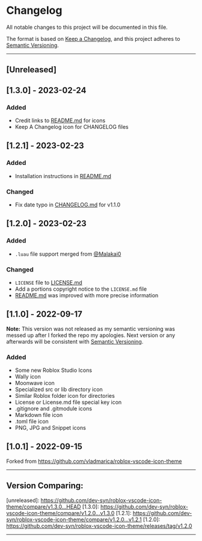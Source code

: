 # Changelog

All notable changes to this project will be documented in this file.

The format is based on [Keep a Changelog](https://keepachangelog.com/en/1.0.0/),
and this project adheres to [Semantic Versioning](https://semver.org/spec/v2.0.0.html).

___

## [Unreleased]

## [1.3.0] - 2023-02-24
### Added
- Credit links to [README.md](README.md) for icons
- Keep A Changelog icon for CHANGELOG files

## [1.2.1] - 2023-02-23
### Added
- Installation instructions in [README.md](README.md)
### Changed
- Fix date typo in [CHANGELOG.md](CHANGELOG.md) for v1.1.0

## [1.2.0] - 2023-02-23
### Added
- `.luau` file support merged from [@Malakai0](https://github.com/Malakai0)
### Changed
- `LICENSE` file to [LICENSE.md](LICENSE.md)
- Add a portions copyright notice to the `LICENSE.md` file
- [README.md](README.md) was improved with more precise information

## [1.1.0] - 2022-09-17
**Note:** This version was not released as my semantic versioning was messed up
after I forked the repo my apologies. Next version or any afterwards will be consistent with [Semantic Versioning](https://semver.org).
### Added
- Some new Roblox Studio Icons
- Wally icon
- Moonwave icon
- Specialized src or lib directory icon
- Similar Roblox folder icon for directories
- License or License.md file special key icon
- .gitignore and .gitmodule icons
- Markdown file icon
- .toml file icon
- PNG, JPG and Snippet icons

## [1.0.1] - 2022-09-15
Forked from https://github.com/vladmarica/roblox-vscode-icon-theme
___

## Version Comparing:

[unreleased]\: <https://github.com/dev-syn/roblox-vscode-icon-theme/compare/v1.3.0...HEAD>
[1.3.0]\: <https://github.com/dev-syn/roblox-vscode-icon-theme/compare/v1.2.0...v1.3.0>
[1.2.1]\: <https://github.com/dev-syn/roblox-vscode-icon-theme/compare/v1.2.0...v1.2.1>
[1.2.0]\: <https://github.com/dev-syn/roblox-vscode-icon-theme/releases/tag/v1.2.0>
___